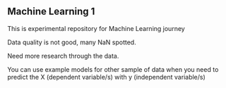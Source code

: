 ## Machine Learning 1

This is experimental repository for Machine Learning journey

Data quality is not good, many NaN spotted.

Need more research through the data.

You can use example models for other sample of data when you need to predict the X (dependent variable/s) with y (independent variable/s)
